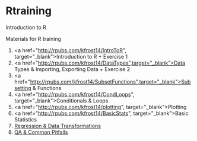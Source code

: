 # Rtraining
Introduction to R

Materials for R training
1. <a href="http://rpubs.com/kfrost14/IntroToR", target="_blank">Introduction to R</a>
        + Exercise 1
2. <a href="http://rpubs.com/kfrost14/DataTypes",target="_blank">Data Types & Importing, Exporting Data</a>
        + Exercise 2
3. <a href="http://rpubs.com/kfrost14/SubsetFunctions",target="_blank">Subsetting & Functions</a>
4. <a href="http://rpubs.com/kfrost14/CondLoops", target="_blank">Conditionals & Loops</a>
5. <a href="http://rpubs.com/kfrost14/plotting", target="_blank">Plotting</a>
6. <a href="http://rpubs.com/kfrost14/BasicStats", target="_blank">Basic Statistics</a>
7. [Regression & Data Transformations](#http://example.com)
8. [QA & Common Pitfalls](#http://example.com)
